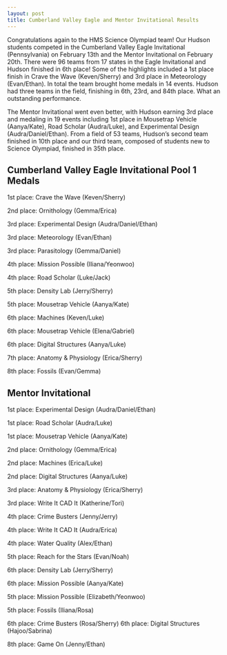 ```yaml
---
layout: post
title: Cumberland Valley Eagle and Mentor Invitational Results
---
```

Congratulations again to the HMS Science Olympiad team!  Our Hudson students competed in the Cumberland Valley Eagle Invitational (Pennsylvania) on February 13th and the Mentor Invitational on February 20th.  There were 96 teams from 17 states in the Eagle Invitational and Hudson finished in 6th place!  Some of the highlights included a 1st place finish in Crave the Wave (Keven/Sherry) and 3rd place in Meteorology (Evan/Ethan).  In total the team brought home medals in 14 events.  Hudson had three teams in the field, finishing in 6th, 23rd, and 84th place.  What an outstanding performance.    

The Mentor Invitational went even better, with Hudson earning 3rd place and medaling in 19 events including 1st place in Mousetrap Vehicle (Aanya/Kate), Road Scholar (Audra/Luke), and Experimental Design (Audra/Daniel/Ethan).  From a field of 53 teams, Hudson’s second team finished in 10th place and our third team, composed of students new to Science Olympiad, finished in 35th place.

## Cumberland Valley Eagle Invitational Pool 1 Medals

1st place:  Crave the Wave (Keven/Sherry)

2nd place:  Ornithology (Gemma/Erica)

3rd place:  Experimental Design (Audra/Daniel/Ethan)

3rd place:  Meteorology (Evan/Ethan)

3rd place:  Parasitology (Gemma/Daniel)

4th place:  Mission Possible (Iliana/Yeonwoo)

4th place:  Road Scholar (Luke/Jack)

5th place:  Density Lab (Jerry/Sherry)

5th place:  Mousetrap Vehicle (Aanya/Kate)

6th place:  Machines (Keven/Luke)

6th place:  Mousetrap Vehicle (Elena/Gabriel)

6th place:  Digital Structures (Aanya/Luke)

7th place:  Anatomy & Physiology (Erica/Sherry)

8th place:  Fossils (Evan/Gemma)

 

## Mentor Invitational

1st place: Experimental Design (Audra/Daniel/Ethan)

1st place:  Road Scholar (Audra/Luke)

1st place:  Mousetrap Vehicle (Aanya/Kate)

2nd place:  Ornithology (Gemma/Erica)

2nd place:  Machines (Erica/Luke)

2nd place:  Digital Structures (Aanya/Luke)

3rd place:  Anatomy & Physiology (Erica/Sherry)

3rd place:  Write It CAD It (Katherine/Tori)

4th place:  Crime Busters (Jenny/Jerry)

4th place:  Write It CAD It (Audra/Erica)

4th place:  Water Quality (Alex/Ethan)

5th place:  Reach for the Stars (Evan/Noah)

6th place:  Density Lab (Jerry/Sherry)

6th place:  Mission Possible (Aanya/Kate)

5th place:  Mission Possible (Elizabeth/Yeonwoo)

5th place:  Fossils (Iliana/Rosa)

6th place:  Crime Busters (Rosa/Sherry)
6th place:  Digital Structures (Hajoo/Sabrina)

8th place:  Game On (Jenny/Ethan)

